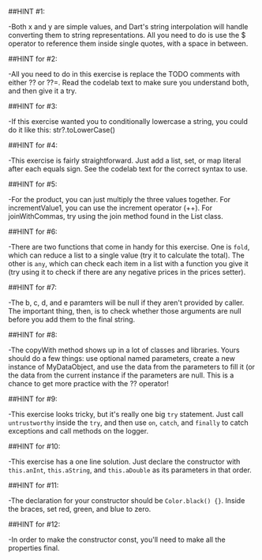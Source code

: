 ##HINT #1:

-Both x and y are simple values, and Dart's string interpolation will handle converting them to string representations. All you need to do is use the $ operator to reference them inside single quotes, with a space in between.

##HINT for #2:

-All you need to do in this exercise is replace the TODO comments with either ?? or ??=. Read the codelab text to make sure you understand both, and then give it a try.

##HINT for #3:

-If this exercise wanted you to conditionally lowercase a string, you could do it like this: str?.toLowerCase()

##HINT for #4:

-This exercise is fairly straightforward. Just add a list, set, or map literal after each equals sign. See the codelab text for the correct syntax to use.

##HINT for #5:

-For the product, you can just multiply the three values together. For incrementValue1, you can use the increment operator (++). For joinWithCommas, try using the join method found in the List class.

##HINT for #6:

-There are two functions that come in handy for this exercise. One is `fold`, which can reduce a list to a single value (try it to calculate the total). The other is `any`, which can check each item in a list with a function you give it (try using it to check if there are any negative prices in the prices setter).

##HINT for #7:

-The b, c, d, and e paramters will be null if they aren't provided by caller. The important thing, then, is to check whether those arguments are null before you add them to the final string.

##HINT for #8:

-The copyWith method shows up in a lot of classes and libraries. Yours should do a few things: use optional named parameters, create a new instance of MyDataObject, and use the data from the parameters to fill it (or the data from the current instance if the parameters are null. This is a chance to get more practice with the ?? operator!

##HINT for #9:

-This exercise looks tricky, but it's really one big `try` statement. Just call `untrustworthy` inside the `try`, and then use `on`, `catch`, and `finally` to catch exceptions and call methods on the logger.

##HINT for #10:

-This exercise has a one line solution. Just declare the constructor with `this.anInt`, `this.aString`, and `this.aDouble` as its parameters in that order.

##HINT for #11:

-The declaration for your constructor should be `Color.black() {}`. Inside the braces, set red, green, and blue to zero.

##HINT for #12:

-In order to make the constructor const, you'll need to make all the properties final.